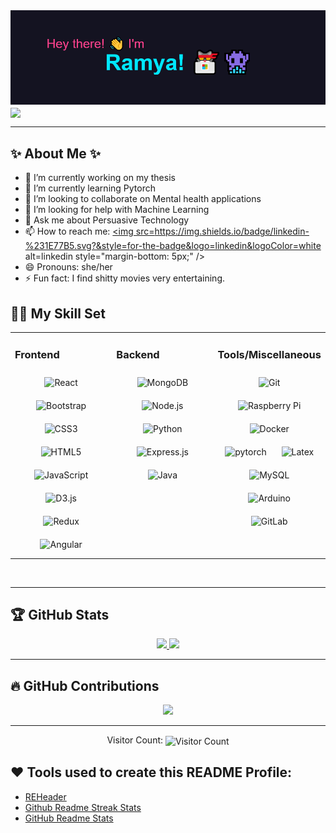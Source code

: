 <img src="https://github.com/RPraneetha/RPraneetha/blob/6d62738cf1ab5af5ed69241fb4aa653f10ea6cb7/header.png">


<!--
**RPraneetha/RPraneetha** is a ✨ _special_ ✨ repository because its `README.md` (this file) appears on your GitHub profile.

Here are some ideas to get you started:


-->

<img align='center' src='https://media.giphy.com/media/bcKmIWkUMCjVm/giphy.gif' width='200"'>

---

## ✨ About Me ✨

- 🔭 I’m currently working on my thesis
- 🌱 I’m currently learning Pytorch
- 👯 I’m looking to collaborate on Mental health applications
- 🤔 I’m looking for help with Machine Learning
- 💬 Ask me about Persuasive Technology
- 📫 How to reach me: <a href="https://www.linkedin.com/in/ramya-praneetha/" target="_blank">
<img src=https://img.shields.io/badge/linkedin-%231E77B5.svg?&style=for-the-badge&logo=linkedin&logoColor=white alt=linkedin style="margin-bottom: 5px;" />
- 😄 Pronouns: she/her
- ⚡ Fun fact: I find shitty movies very entertaining.

## 👩‍💻 My Skill Set  
<table><tr><td valign="top" width="33%">



### Frontend  
<div align="center">  
<img style="margin: 10px" src="https://profilinator.rishav.dev/skills-assets/react-original-wordmark.svg" alt="React" height="50" />  
<img style="margin: 10px" src="https://profilinator.rishav.dev/skills-assets/bootstrap-plain.svg" alt="Bootstrap" height="50" />  
<img style="margin: 10px" src="https://profilinator.rishav.dev/skills-assets/css3-original-wordmark.svg" alt="CSS3" height="50" />  
<img style="margin: 10px" src="https://profilinator.rishav.dev/skills-assets/html5-original-wordmark.svg" alt="HTML5" height="50" />  
<img style="margin: 10px" src="https://profilinator.rishav.dev/skills-assets/javascript-original.svg" alt="JavaScript" height="50" />  
<img style="margin: 10px" src="https://profilinator.rishav.dev/skills-assets/d3.png" alt="D3.js" height="50" />  
<img style="margin: 10px" src="https://profilinator.rishav.dev/skills-assets/redux-original.svg" alt="Redux" height="50" />  
<img style="margin: 10px" src="https://profilinator.rishav.dev/skills-assets/angularjs-original.svg" alt="Angular" height="50" />  
</div>

</td><td valign="top" width="33%">



### Backend  
<div align="center">  
<img style="margin: 10px" src="https://profilinator.rishav.dev/skills-assets/mongodb-original-wordmark.svg" alt="MongoDB" height="50" />  
<img style="margin: 10px" src="https://profilinator.rishav.dev/skills-assets/nodejs-original-wordmark.svg" alt="Node.js" height="50" />  
<img style="margin: 10px" src="https://profilinator.rishav.dev/skills-assets/python-original.svg" alt="Python" height="50" />  
<img style="margin: 10px" src="https://profilinator.rishav.dev/skills-assets/express-original-wordmark.svg" alt="Express.js" height="50" />  
<img style="margin: 10px" src="https://profilinator.rishav.dev/skills-assets/java-original-wordmark.svg" alt="Java" height="50" />  
</div>

</td><td valign="top" width="33%">



### Tools/Miscellaneous   
<div align="center">  
<img style="margin: 10px" src="https://profilinator.rishav.dev/skills-assets/git-scm-icon.svg" alt="Git" height="50" />  
<img style="margin: 10px" src="https://profilinator.rishav.dev/skills-assets/raspberrypi.png" alt="Raspberry Pi" height="50" />  
<img style="margin: 10px" src="https://profilinator.rishav.dev/skills-assets/docker-original-wordmark.svg" alt="Docker" height="50" />  
<img style="margin: 10px" src="https://profilinator.rishav.dev/skills-assets/pytorch-icon.svg" alt="pytorch" height="50" />  
<img style="margin: 10px" src="https://profilinator.rishav.dev/skills-assets/latex.png" alt="Latex" height="50" />  
<img style="margin: 10px" src="https://profilinator.rishav.dev/skills-assets/mysql-original-wordmark.svg" alt="MySQL" height="50" />  
<img style="margin: 10px" src="https://profilinator.rishav.dev/skills-assets/arduino.png" alt="Arduino" height="50" />  
<img style="margin: 10px" src="https://profilinator.rishav.dev/skills-assets/gitlab.svg" alt="GitLab" height="50" />  
</div>

</td></tr></table>  

<br/>  

---

## 🏆 GitHub Stats

<p align="center">
  <a href="https://github.com/anuraghazra/github-readme-stats">
    <img src="https://github-readme-stats.vercel.app/api?username=rpraneetha&theme=radical&border=7B75CC&show_icons=true&count_private=true&text_color=00E7FF&border_color=7B75CC" height="165" />
  </a>
  <a href="https://github.com/anuraghazra/github-readme-stats">
    <img src="https://github-readme-stats.vercel.app/api/top-langs/?username=rpraneetha&l&layout=compact&theme=radical&bg_color=141321&text_color=00E7FF&border_color=7B75CC" height="165">
  </a>
</p>

---

## 🔥 GitHub Contributions
<p align="center">
  <a href="https://git.io/streak-stats">
    <img src="http://github-readme-streak-stats.herokuapp.com?user=RPraneetha&theme=radical&dates=F8D847&currStreakNum=00E7FF&currStreakLabel=00E7FF&border=7B75CC">
  </a>
</p>

---

<p align="center"> 
  Visitor Count: <img src="https://profile-counter.glitch.me/rpraneetha/count.svg" alt="Visitor Count" align="center" />
</p>


## :heart: Tools used to create this README Profile:

- [REHeader](https://github.com/khalby786/REHeader) 
- [Github Readme Streak Stats](https://github.com/DenverCoder1/github-readme-streak-stats)
- [GitHub Readme Stats](https://github.com/anuraghazra/github-readme-stats)
